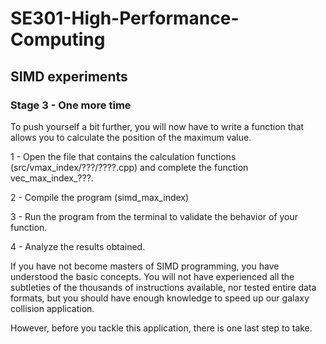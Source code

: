# SE301-High-Performance-Computing
 
## SIMD experiments

### Stage 3 - One more time

To push yourself a bit further, you will now have to write a function that allows you to calculate the position of the maximum value.

1 - Open the file that contains the calculation functions (src/vmax_index/???/????.cpp) and complete the function vec_max_index_???.

2 - Compile the program (simd_max_index)

3 - Run the program from the terminal to validate the behavior of your function.

4 - Analyze the results obtained.

If you have not become masters of SIMD programming, you have understood the basic concepts. You will not have experienced all the subtleties of the thousands of instructions available, nor tested entire data formats, but you should have enough knowledge to speed up our galaxy collision application.

However, before you tackle this application, there is one last step to take.
